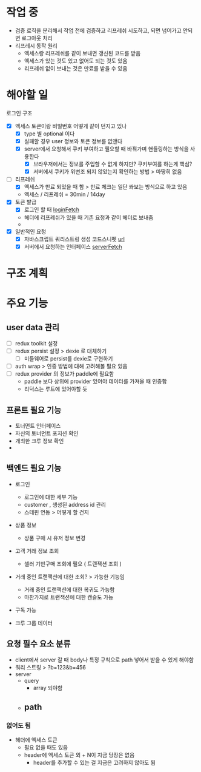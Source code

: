 # 작업 중

- 검증 로직을 분리해서 작업 전에 검증하고 리프레쉬 시도하고, 되면 넘어가고 안되면 로그아웃 처리
- 리프레시 동작 원리
  - 엑세스랑 리프레쉬를 같이 보내면 갱신된 코드를 받음
  - 엑세스가 있는 것도 있고 없어도 되는 것도 있음
  - 리프레쉬 없이 보내는 것은 만료를 받을 수 있음

# 해야할 일

로그인 구조

- [x] 엑세스 토큰이랑 비밀번호 어떻게 같이 던지고 있나
  - [x] type 별 optional 이다
  - [x] 실패할 경우 user 정보와 토큰 정보를 없앤다
  - [x] server에서 요청해서 쿠키 부여하고 필요할 때 바꿔가며 핸들링하는 방식을 사용한다
    - [x] 브라우저에서는 정보를 주입할 수 없게 하지만? 쿠키부여를 하는게 핵심?
    - [x] 서버에서 쿠키가 위변조 되지 않았는지 확인하는 방법 > 마땅히 없음
- [ ] 리프레쉬
  - [x] 엑세스가 만료 되었을 때 함 > 만료 체크는 일단 쏴보는 방식으로 하고 있음
  - 엑세스 / 리프레쉬 = 30min / 14day
- [x] 토큰 발급
  - [x] 로그인 할 때 [loginFetch](./src/model/apis/fetch.ts)
  - 헤더에 리프레쉬가 있을 때 기존 요청과 같이 헤더로 보내줌
  -
- [x] 일반적인 요청
  - [x] 자바스크립트 쿼리스트링 생성 코드스니펫 [url](./src/model/apiUtils/urlInit.ts)
  - [x] 서버에서 요청하는 인터페이스 [serverFetch](./src/model/apis/authFetch.ts)

# 구조 계획

# 주요 기능

## user data 관리

- [ ] redux toolkit 설정
- [ ] redux persist 설정 > dexie 로 대체하기
  - [ ] 미들웨어로 persist를 dexie로 구현하기
- [ ] auth wrap > 인증 방법에 대해 고려해볼 필요 있음
- [ ] redux provider 의 정보가 paddle에 필요함
  - paddle 보다 상위에 provider 있어야 데이터를 가져올 때 인증함
  - 리덕스는 루트에 있어야할 듯

## 프론트 필요 기능

- 토너먼트 인터페이스
- 자신의 토너먼트 포지션 확인
- 개최한 크루 정보 확인
-

## 백엔드 필요 기능

- 로그인
  - 로그인에 대한 세부 기능
  - customer , 생성된 address id 관리
  - 스테핀 연동 > 어떻게 할 건지
- 상품 정보
  - 상품 구매 시 유저 정보 변경
- 고객 거래 정보 조회

  - 셀러 기반구매 조회에 필요 ( 트랜잭션 조회 )

- 거래 중인 트랜잭션에 대한 조회? > 가능한 기능임
  - 거래 중인 트랜잭션에 대한 복귀도 가능함
  - 마찬가지로 트랜잭션에 대한 캔슬도 가능
- 구독 가능

- 크루 그룹 데이터

## 요청 필수 요소 분류

- client에서 server 갈 때 body나 특정 규칙으로 path 넣어서 받을 수 있게 해야함
- 쿼리 스트링 > ?b=123&b=456
- server
  - query
    - array 되야함
  - ## path

### 없어도 됨

- 헤더에 엑세스 토큰
  - 필요 없을 때도 있음
  - header에 엑세스 토큰 외 + N이 지금 당장은 없음
    - header를 추가할 수 있는 걸 지금은 고려하지 않아도 됨
